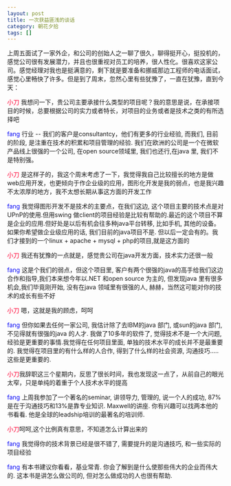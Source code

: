 ```yaml
---
layout: post
title: 一次获益匪浅的谈话
category: 朝花夕拾
tags: []
---
```

上周五面试了一家外企，和公司的创始人之一聊了很久，聊得挺开心，挺投机的，感觉公司很有发展潜力，并且也很重视对员工的培养，很人性化。很喜欢这家公
司。感觉经理对我也是挺满意的，剩下就是要准备和挪威那边工程师的电话面试，感觉心里畅快了许多。但是到了周末，忽然心里有些犹豫了，一直在犹豫，直到今
天： 
	
<font color="#ff0033">小刀</font> 我想问一下，贵公司主要承接什么类型的项目呢？我的意思是说，在承接项目的时候，总要根据公司的实力或者特长，对项目的业务或者是技术之类的有所选择吧  
	
<font color="#0909f7">fang</font> 行业 --
我们的客户是consultantcy，他们有更多的行业经验, 而我们, 目前的阶段, 是注重在技术的积累和项目管理的经验.
我们在欧洲的公司是一个在微软产品线上很强的一个公司, 在open source领域里, 我们也还行,在java 里, 我们不是特别强。 
	
<font color="#ff0033">小刀</font> 是这样子的，我这个周末考虑了一下，我觉得我自己比较擅长的地方是做web应用开发，也更倾向于作企业级的应用，图形化开发是我的弱点，也是我兴趣不太浓厚的地方，我不太想长期从事这方面的开发工作 
	
<font color="#0909f7">fang</font> 我觉得图形开发不是技术的主要点，在我们这边,
这个项目主要的技术点是对UPnP的使用.但用swing
做client的项目经验是比较有帮助的.最近的这个项目不算是企业的应用.但好处是以后有机会往多种java平台转移, 比如手机,
其他的设备。如果你希望做企业级应用的话, 我们目前的java项目不是. 但以后一定会有的。我们才接到的一个linux + apache +
mysql + php的项目,就是这方面的 
	
<font color="#ff0033">小刀</font> 我还有犹豫的一点就是，感觉贵公司在java开发方面，技术实力还很一般  
	
<font color="#0909f7">fang</font> 这是个我们的弱点，但这个项目里,
客户有两个很强的java的高手给我们这边合作和指导,我们本来想今年以.NET 和open source 为主的, 但发现java
里有很多机会,我们毕竟刚开始, 没有在java 领域里有很强的人, 赫赫，当然这可能对你的技术的成长有些不好 
	
<font color="#ff0033">小刀</font> 嗯，这就是我的顾虑，呵呵  
	
<font color="#0909f7">fang</font> 但你如果去任何一家公司, 我估计除了去IBM的java 部门,
或sun的java 部门, 不见得就有很强的java 的人才. 我做了10多年的软件了, 觉得技术不是一个大问题,
经验是更重要的事情.我觉得在任何项目里面, 单独的技术水平的成长并不是最重要的. 我觉得在项目里的有什么样的人合作, 得到了什么样的社会资源,
沟通技巧..... 这些是更重要的. 
	
<font color="#ff0033">小刀</font>我辞职这三个星期内，反思了很长时间，我也发现这一点了，从前自己的眼光太窄，只是单纯的着重于个人技术水平的提高 
	
<font color="#0909f7">fang</font> 上周我参加了一个著名的seminar, 讲领导力, 管理的, 说一个人的成功, 87%是在于沟通技巧和13%是靠专业知识. Maxwell的讲座. 你有兴趣可以找两本他的书看看. 他是全球的leadship培训的最著名的培训师.  
	
<font color="#ff0033">小刀</font>呵呵,这个比例真有意思，不知道怎么计算出来的 
	
<font color="#0909f7">fang</font> 我觉得你的技术背景已经是很不错了, 需要提升的是沟通技巧, 和一些实际的项目经验 
	
<font color="#0909f7">fang</font> 有本书建议你看看，基业常青. 你会了解到是什么使那些伟大的企业而伟大的. 这本书是讲怎么做公司的, 但对怎么做成功的人也很有帮助.